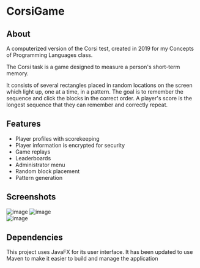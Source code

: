 # CorsiGame

## About

A computerized version of the Corsi test, created in 2019 for my Concepts of Programming Languages class.

The Corsi task is a game designed to measure a person's short-term memory. 

It consists of several rectangles placed in random locations on the screen which light up, one at a time, in a pattern.
The goal is to remember the sequence and click the blocks in the correct order.
A player's score is the longest sequence that they can remember and correctly repeat.

## Features
- Player profiles with scorekeeping
- Player information is encrypted for security
- Game replays
- Leaderboards
- Administrator menu
- Random block placement
- Pattern generation

## Screenshots
![image](https://user-images.githubusercontent.com/50966543/136835340-b67d6217-42c8-4d53-a538-f76792cfcab3.png)
![image](https://user-images.githubusercontent.com/50966543/136835521-2dbe7d86-4b0b-4245-ae32-814da9d51538.png)  
![image](https://user-images.githubusercontent.com/50966543/136835404-fb4c326e-e1cb-41fc-bca1-f84ca90f42ed.png)  

## Dependencies
This project uses JavaFX for its user interface. It has been updated to use Maven to make it easier to build and manage the application
